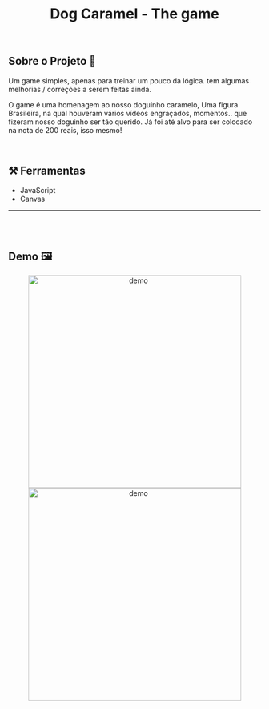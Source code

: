 <h1 style="text-align: center; font-weight: bold;">Dog Caramel - The game</h1>


<br>

## Sobre o Projeto 💬


Um game simples, apenas para treinar um pouco da lógica. tem algumas melhorias / correções a serem feitas ainda.

O game é uma homenagem ao nosso doguinho caramelo, Uma figura Brasileira, na qual houveram vários vídeos engraçados, momentos.. que fizeram nosso doguinho ser tão querido.  Já foi até alvo para ser colocado na nota de 200 reais, isso mesmo!

<br>

## ⚒️ Ferramentas 


- JavaScript
- Canvas

---
<br><br>

## Demo 🖼️

<div align="center" >
  
  <img src="https://i.imgur.com/0SUkyyu.png" alt="demo" height="425">
  <img src="https://i.imgur.com/vaj4o0u.png" alt="demo" height="425">
  
</div>


